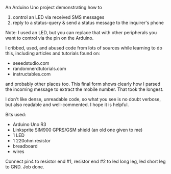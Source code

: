 An Arduino Uno project demonstrating how to

1. control an LED via received SMS messages
2. reply to a status-query & send a status message to the inquirer's phone

Note: I used an LED, but you can replace that with other peripherals you want
to control via the pin on the Arduino.

I cribbed, used, and abused code from lots of sources while learning to do this,
including articles and tutorials found on:

* seeedstudio.com
* randomnerdtutorials.com
* instructables.com

and probably other places too. This final form shows clearly how I parsed the 
incoming message to extract the mobile number. That took the longest.

I don't like dense, unreadable code, so what you see is no doubt verbose, but
also readable and well-commented. I hope it is helpful.

Bits used:

* Arduino Uno R3
* Linksprite SIM900 GPRS/GSM shield (an old one given to me)
* 1 LED
* 1 220ohm resistor
* breadboard
* wires

Connect pin4 to resistor end #1, resistor end #2 to led long leg, 
led short leg to GND. Job done.

